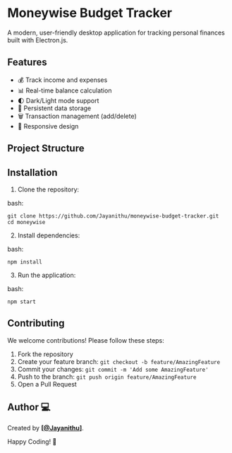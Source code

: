 # Moneywise Budget Tracker

A modern, user-friendly desktop application for tracking personal finances built with Electron.js.

## Features

- 💰 Track income and expenses
- 📊 Real-time balance calculation
- 🌓 Dark/Light mode support
- 💾 Persistent data storage
- 🗑️ Transaction management (add/delete)
- 📱 Responsive design

## Project Structure


## Installation

1. Clone the repository:

bash: 
```
git clone https://github.com/Jayanithu/moneywise-budget-tracker.git
cd moneywise
```

2. Install dependencies:

bash: 
```
npm install
```

3. Run the application:

bash: 
```
npm start
```

## Contributing

We welcome contributions! Please follow these steps:

1. Fork the repository
2. Create your feature branch: `git checkout -b feature/AmazingFeature`
3. Commit your changes: `git commit -m 'Add some AmazingFeature'`
4. Push to the branch: `git push origin feature/AmazingFeature`
5. Open a Pull Request

## Author 💻
Created by **[[@Jayanithu](hthttps://github.com/Jayanithu)]**. 

Happy Coding! 🎉


